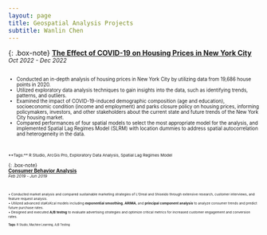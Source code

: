 ```yaml
---
layout: page
title: Geospatial Analysis Projects
subtitle: Wanlin Chen
---
```

  
{: .box-note}
**[The Effect of COVID-19 on Housing Prices in New York City](https://storymaps.arcgis.com/stories/8ae61f1122aa46c1b210ec9923f5656b)**   
<small>*Oct 2022 - Dec 2022*<small>
<br>
<br>
- Conducted an in-depth analysis of housing prices in New York City by utilizing data from 19,686 house points in 2020.  
- Utilized exploratory data analysis techniques to gain insights into the data, such as identifying trends, patterns, and outliers.  
- Examined the impact of COVID-19-induced demographic composition (age and education), socioeconomic condition (income and employment) and parks closure policy on housing prices, informing policymakers, investors, and other stakeholders about the current state and future trends of the New York City housing market.  
- Compared performances of four spatial models to select the most appropriate model for the analysis, and implemented Spatial Lag Regimes Model (SLRM) with location dummies to address spatial autocorrelation and heterogeneity in the data. 
<br>
<br>
<small>**Tags:** R Studio, ArcGis Pro, Exploratory Data Analysis, Spatial Lag Regimes Model</small>
     
     
{: .box-note}   
**[Consumer Behavior Analysis](https://markdowntutorial.com/)**    
<small>*Feb 2019 - Jun 2019*<small>  
<br>
<br>    
• Conducted market analysis and compared sustainable marketing strategies of L'Oreal and Shiseido through extensive research, customer interviews, and feature request analysis.  
• Utilized advanced staKsKcal models including **exponential smoothing**, **ARIMA**, and **principal component analysis** to analyze consumer trends and predict future purchase rates.  
• Designed and executed **A/B testng** to evaluate advertising strategies and optimize critical metrics for increased customer engagement and conversion rates.
<br>
<br>
<small>**Tags:** R Studio, Machine Learning, A/B Testing<small>
